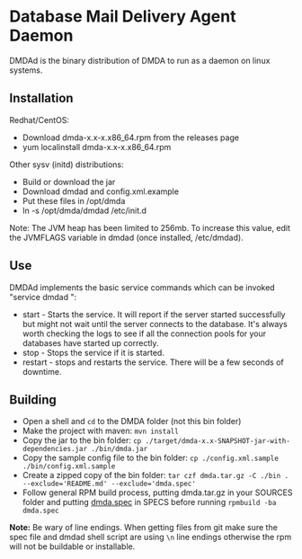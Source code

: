 Database Mail Delivery Agent Daemon
==================================================
DMDAd is the binary distribution of DMDA to run as a daemon on linux systems.

Installation
--------------------------------------
Redhat/CentOS:

- Download dmda-x.x-x.x86_64.rpm from the releases page
- yum localinstall dmda-x.x-x.x86_64.rpm

Other sysv (initd) distributions:

- Build or download the jar
- Download dmdad and config.xml.example
- Put these files in /opt/dmda
- ln -s /opt/dmda/dmdad /etc/init.d

Note: The JVM heap has been limited to 256mb. To increase this value, edit the JVMFLAGS variable in dmdad (once installed, /etc/dmdad). 

Use
--------------------------------------
DMDAd implements the basic service commands which can be invoked "service dmdad <command>":

- start - Starts the service. It will report if the server started successfully but might not wait until the server 
  connects to the database. It's always worth checking the logs to see if all the connection pools for your databases 
  have started up correctly.
- stop - Stops the service if it is started.
- restart - stops and restarts the service. There will be a few seconds of downtime.

Building
--------------------------------------
- Open a shell and `cd` to the DMDA folder (not this bin folder)
- Make the project with maven: `mvn install`
- Copy the jar to the bin folder: `cp ./target/dmda-x.x-SNAPSHOT-jar-with-dependencies.jar ./bin/dmda.jar`
- Copy the sample config file to the bin folder: `cp ./config.xml.sample ./bin/config.xml.sample`
- Create a zipped copy of the bin folder: `tar czf dmda.tar.gz -C ./bin . --exclude='README.md' --exclude='dmda.spec'`
- Follow general RPM build process, putting dmda.tar.gz in your SOURCES folder and putting 
  [dmda.spec](dmda.spec) in SPECS before running `rpmbuild -ba dmda.spec`

**Note:** Be wary of line endings. When getting files from git make sure the spec file and dmdad shell script are using
`\n` line endings otherwise the rpm will not be buildable or installable.
